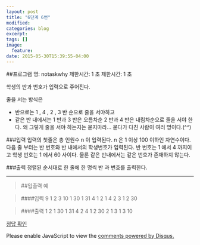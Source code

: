 ```yaml
---
layout: post
title: "6단계 6번"
modified:
categories: blog
excerpt:
tags: []
image:
  feature:
date: 2015-05-30T15:39:55-04:00
---
```

##프로그램 명: notaskwhy 
제한시간: 1 초
제한시간: 1 초 
 
학생의 반과 번호가 입력으로 주어진다. 

줄을 서는 방식은 
- 반으로는 1 , 4 , 2 , 3 반 순으로 줄을 서야하고 
- 같은 반 내에서는 1 반과 3 반은 오름차순 2 반과 4 반은 내림차순으로 
줄을 서야 한다. 
왜 그렇게 줄을 서야 하는지는 묻지마라... 묻다가 다친 사람이 여러 명이다.(^^) 


###입력
입력의 첫줄은 총 인원수 n 이 입력된다. n 은 1 이상 100 이하인 자연수이다. 다음 줄 부터는 반 번호와 반 내에서의 학생번호가 입력된다. 
반 번호는 1 에서 4 까지이고 학생 번호는 1 에서 60 사이다. 물론 같은 반내에서는 같은 번호가 존재하지 않는다. 


###출력
정렬된 순서대로 한 줄에 한 명씩 반 과 번호를 출력한다. 

-------
> ##입출력 예

> ####입력
9 
1 2
3 10
1 30
1 31
4 1
2 1
4 2
3 1
2 30


> ####출력
1 2
1 30
1 31
4 2
4 1
2 30
2 1
3 1
3 10


[정답 확인]

[정답 확인]: http://183.106.113.109/judgeonline/showmessage.php?pname=notaskwhy

<div id="disqus_thread"></div>
<script type="text/javascript">
    /* * * CONFIGURATION VARIABLES * * */
    var disqus_shortname = 'junyoung0225';
    
    /* * * DON'T EDIT BELOW THIS LINE * * */
    (function() {
        var dsq = document.createElement('script'); dsq.type = 'text/javascript'; dsq.async = true;
        dsq.src = '//' + disqus_shortname + '.disqus.com/embed.js';
        (document.getElementsByTagName('head')[0] || document.getElementsByTagName('body')[0]).appendChild(dsq);
    })();
</script>
<noscript>Please enable JavaScript to view the <a href="https://disqus.com/?ref_noscript" rel="nofollow">comments powered by Disqus.</a></noscript>
